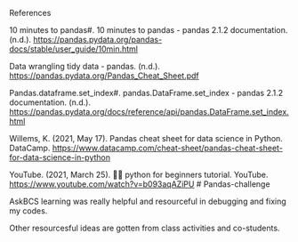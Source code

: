 References

10 minutes to pandas#. 10 minutes to pandas - pandas 2.1.2 documentation. (n.d.). https://pandas.pydata.org/pandas-docs/stable/user_guide/10min.html 

Data wrangling tidy data - pandas. (n.d.). https://pandas.pydata.org/Pandas_Cheat_Sheet.pdf 

Pandas.dataframe.set_index#. pandas.DataFrame.set_index - pandas 2.1.2 documentation. (n.d.). https://pandas.pydata.org/docs/reference/api/pandas.DataFrame.set_index.html 

Willems, K. (2021, May 17). Pandas cheat sheet for data science in Python. DataCamp. https://www.datacamp.com/cheat-sheet/pandas-cheat-sheet-for-data-science-in-python 

YouTube. (2021, March 25). 👩‍💻 python for beginners tutorial. YouTube. https://www.youtube.com/watch?v=b093aqAZiPU # Pandas-challenge


AskBCS learning was really helpful and resourceful in debugging and fixing my codes.

Other resourcesful ideas are gotten from class activities and co-students. 
